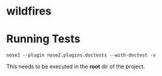 # wildfires

Running Tests
=============
`nose2 --plugin nose2.plugins.doctests --with-doctest -v`

This needs to be executed in the **root** dir of the project.

